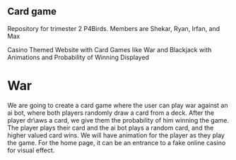 ## Card game
Repository for trimester 2 P4Birds. Members are Shekar, Ryan, Irfan, and Max

Casino Themed Website with Card Games like War and Blackjack with Animations and Probability of Winning Displayed



# War
We are going to create a card game where the user can play war against an ai bot, where both players randomly draw a card from a deck. After the player dr\aws a card, we give them the probability of him winning the game. The player plays their card and the ai bot plays a random card, and the higher valued card wins. We will have animation for the player as they play the game. For the home page, it can be an entrance to a fake online casino for visual effect.
